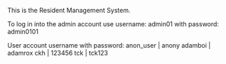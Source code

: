 This is the Resident Management System.

To log in into the admin account use username: admin01 with password: admin0101

User account username with password:
anon_user | anony
adamboi | adamrox
ckh | 123456
tck | tck123
